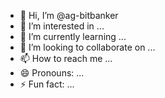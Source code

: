 - 👋 Hi, I’m @ag-bitbanker
- 👀 I’m interested in ...
- 🌱 I’m currently learning ...
- 💞️ I’m looking to collaborate on ...
- 📫 How to reach me ...
- 😄 Pronouns: ...
- ⚡ Fun fact: ...

<!---
ag-bitbanker/ag-bitbanker is a ✨ special ✨ repository because its `README.md` (this file) appears on your GitHub profile.
You can click the Preview link to take a look at your changes.
--->
